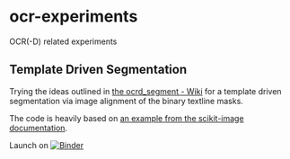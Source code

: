 # ocr-experiments
OCR(-D) related experiments

## Template Driven Segmentation 

Trying the ideas outlined in [the ocrd_segment - Wiki](https://github.com/OCR-D/ocrd_segment/wiki/TemplateDrivenSegmentation) for a template driven segmentation via image alignment of the binary textline masks. 

The code is heavily based on [an example from the scikit-image documentation](https://scikit-image.org/docs/0.17.x/auto_examples/registration/plot_register_rotation.html#register-rotation-and-scaling-on-a-translated-image).


Launch on [![Binder](https://mybinder.org/badge_logo.svg)](https://mybinder.org/v2/gh/hnesk/ocr-experiments/main?filepath=TemplateDrivenSegmentation.ipynb)
